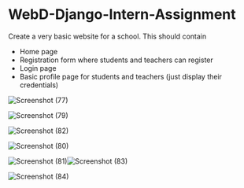 # WebD-Django-Intern-Assignment



Create a very basic website for a school. This should contain
- Home page
- Registration form where students and teachers can register
- Login page
- Basic profile page for students and teachers (just display their credentials)

![Screenshot (77)](https://user-images.githubusercontent.com/84328854/182409568-0a8ac9f2-c7f3-4f18-bf79-5c9467b7fd59.png)



![Screenshot (79)](https://user-images.githubusercontent.com/84328854/182409625-6791895b-fe76-44b8-90df-66cc7a0e1a3e.png)

![Screenshot (82)](https://user-images.githubusercontent.com/84328854/182409648-9ada374d-600c-47af-ac10-54124471aa77.png)

![Screenshot (80)](https://user-images.githubusercontent.com/84328854/182409669-4aa39a87-74ad-46bb-8669-49805a805ad8.png)

![Screenshot (81)](https://user-images.githubusercontent.com/84328854/182409689-00c98335-7261-46fa-bca0-20c6d82fc7a9.png)![Screenshot (83)](https://user-images.githubusercontent.com/84328854/182409739-f8609f31-1174-49d9-a8ff-970b62d517ba.png)






![Screenshot (84)](https://user-images.githubusercontent.com/84328854/182409758-d0041496-6e2f-4600-a0e6-571111aba937.png)
